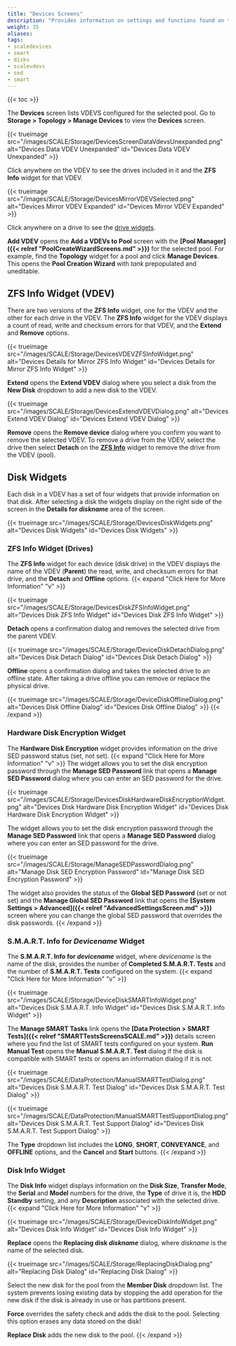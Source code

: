 ```yaml
---
title: "Devices Screens"
description: "Provides information on settings and functions found on the Devices screens and widget."
weight: 35
aliases: 
tags:
- scaledevices
- smart
- disks
- scalevdevs
- sed
- smart
---
```


{{< toc >}}

The **Devices** screen lists VDEVS configured for the selected pool. Go to **Storage > Topology > Manage Devices** to view the **Devices** screen. 

{{< trueimage src="/images/SCALE/Storage/DevicesScreenDataVdevsUnexpanded.png" alt="Devices Data VDEV Unexpanded" id="Devices Data VDEV Unexpanded" >}}

Click anywhere on the VDEV to see the drives included in it and the **ZFS Info** widget for that VDEV.

{{< trueimage src="/images/SCALE/Storage/DevicesMirrorVDEVSelected.png" alt="Devices Mirror VDEV Expanded" id="Devices Mirror VDEV Expanded" >}}

Click anywhere on a drive to see the [drive widgets](#disk-widgets).

**Add VDEV** opens the **Add a VDEVs to Pool** screen with the **[Pool Manager]({{< relref "PoolCreateWizardScreens.md" >}})** for the selected pool.
For example, find the **Topology** widget for a pool and click **Manage Devices**.
This opens the **Pool Creation Wizard** with *tank* prepopulated and uneditable.

## ZFS Info Widget (VDEV)

There are two versions of the **ZFS Info** widget, one for the VDEV and the other for each drive in the VDEV. 
The **ZFS Info** widget for the VDEV displays a count of read, write and checksum errors for that VDEV, and the **Extend** and **Remove** options. 

{{< trueimage src="/images/SCALE/Storage/DevicesVDEVZFSInfoWidget.png" alt="Devices Details for Mirror ZFS Info Widget" id="Devices Details for Mirror ZFS Info Widget" >}}

**Extend** opens the **Extend VDEV** dialog where you select a disk from the **New Disk** dropdown to add a new disk to the VDEV.

{{< trueimage src="/images/SCALE/Storage/DevicesExtendVDEVDialog.png" alt="Devices Extend VDEV Dialog" id="Devices Extend VDEV Dialog" >}}

**Remove** opens the **Remove device** dialog where you confirm you want to remove the selected VDEV. 
To remove a drive from the VDEV, select the drive then select **Detach** on the **[ZFS Info](#zfs-info-widget-drives)** widget to remove the drive from the VDEV (pool).

## Disk Widgets
Each disk in a VDEV has a set of four widgets that provide information on that disk. 
After selecting a disk the widgets display on the right side of the screen in the **Details for *diskname*** area of the screen.

{{< trueimage src="/images/SCALE/Storage/DevicesDiskWidgets.png" alt="Devices Disk Widgets" id="Devices Disk Widgets" >}}

### ZFS Info Widget (Drives)
The **ZFS Info** widget for each device (disk drive) in the VDEV displays the name of the VDEV (**Parent**) the read, write, and checksum errors for that drive, and the **Detach** and **Offline** options.
{{< expand "Click Here for More Information" "v" >}}

{{< trueimage src="/images/SCALE/Storage/DevicesDiskZFSInfoWidget.png" alt="Devices Disk ZFS Info Widget" id="Devices Disk ZFS Info Widget" >}}

**Detach** opens a confirmation dialog and removes the selected drive from the parent VDEV.

{{< trueimage src="/images/SCALE/Storage/DeviceDiskDetachDialog.png" alt="Devices Disk Detach Dialog" id="Devices Disk Detach Dialog" >}}

**Offline** opens a confirmation dialog and takes the selected drive to an offline state. After taking a drive offline you can remove or replace the physical drive.

{{< trueimage src="/images/SCALE/Storage/DeviceDiskOfflineDialog.png" alt="Devices Disk Offline Dialog" id="Devices Disk Offline Dialog" >}}
{{< /expand >}}

### Hardware Disk Encryption Widget
The **Hardware Disk Encryption** widget provides information on the drive SED password status (set, not set). 
{{< expand "Click Here for More Information" "v" >}}
The widget allows you to set the disk encryption password through the **Manage SED Password** link that opens a **Manage SED Password** dialog where you can enter an SED password for the drive.

{{< trueimage src="/images/SCALE/Storage/DevicesDiskHardwareDiskEncryptionWidget.png" alt="Devices Disk Hardware Disk Encryption Widget" id="Devices Disk Hardware Disk Encryption Widget" >}}

The widget allows you to set the disk encryption password through the **Manage SED Password** link that opens a **Manage SED Password** dialog where you can enter an SED password for the drive.

{{< trueimage src="/images/SCALE/Storage/ManageSEDPasswordDialog.png" alt="Manage Disk SED Encryption Password" id="Manage Disk SED Encryption Password" >}}

The widget also provides the status of the **Global SED Password** (set or not set) and the **Manage Global SED Password** link that opens the **[System Settings > Advanced]({{< relref "AdvancedSettingsScreen.md" >}})** screen where you can change the global SED password that overrides the disk passwords.
{{< /expand >}}

### S.M.A.R.T. Info for *Devicename* Widget
The **S.M.A.R.T. Info for *devicename*** widget, where *devicename* is the name of the disk, provides the number of **Completed S.M.A.R.T. Tests** and the number of **S.M.A.R.T. Tests** configured on the system. 
{{< expand "Click Here for More Information" "v" >}}

{{< trueimage src="/images/SCALE/Storage/DeviceDiskSMARTInfoWidget.png" alt="Devices Disk S.M.A.R.T. Info Widget" id="Devices Disk S.M.A.R.T. Info Widget" >}}

The **Manage SMART Tasks** link opens the **[Data Protection > SMART Tests]({{< relref "SMARTTestsScreensSCALE.md" >}})** details screen where you find the list of SMART tests configured on your system. 
**Run Manual Test** opens the **Manual S.M.A.R.T. Test** dialog if the disk is compatible with SMART tests or opens an information dialog if it is not. 

{{< trueimage src="/images/SCALE/DataProtection/ManualSMARTTestDialog.png" alt="Devices Disk S.M.A.R.T. Test Dialog" id="Devices Disk S.M.A.R.T. Test Dialog" >}}

{{< trueimage src="/images/SCALE/DataProtection/ManualSMARTTestSupportDialog.png" alt="Devices Disk S.M.A.R.T. Test Support Dialog" id="Devices Disk S.M.A.R.T. Test Support Dialog" >}}

The **Type** dropdown list includes the **LONG**, **SHORT**, **CONVEYANCE**, and **OFFLINE** options, and the **Cancel** and **Start** buttons.
{{< /expand >}}

### Disk Info Widget
The **Disk Info** widget displays information on the **Disk Size**, **Transfer Mode**, the **Serial** and **Model** numbers for the drive, the **Type** of drive it is, the **HDD Standby** setting, and any **Description** associated with the selected drive.
{{< expand "Click Here for More Information" "v" >}}

{{< trueimage src="/images/SCALE/Storage/DeviceDiskInfoWidget.png" alt="Devices Disk Info Widget" id="Devices Disk Info Widget" >}}

**Replace** opens the **Replacing disk *diskname*** dialog, where *diskname* is the name of the selected disk.

{{< trueimage src="/images/SCALE/Storage/ReplacingDiskDialog.png" alt="Replacing Disk Dialog" id="Replacing Disk Dialog" >}}

Select the new disk for the pool from the **Member Disk** dropdown list. 
The system prevents losing existing data by stopping the add operation for the new disk if the disk is already in use or has partitions present.

**Force** overrides the safety check and adds the disk to the pool. Selecting this option erases any data stored on the disk!

**Replace Disk** adds the new disk to the pool.
{{< /expand >}}
